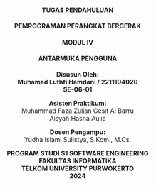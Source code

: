 <div style="text-align: center;">

#### TUGAS PENDAHULUAN  
#### PEMROGRAMAN PERANGKAT BERGERAK  
#### MODUL IV  
#### ANTARMUKA PENGGUNA  



**Disusun Oleh:**  
**Muhamad Luthfi Hamdani / 2211104020**  
**SE-06-01**  

**Asisten Praktikum:**  
Muhammad Faza Zulian Gesit Al Barru  
Aisyah Hasna Aulia  

**Dosen Pengampu:**  
Yudha Islami Sulistya, S.Kom., M.Cs.  


**PROGRAM STUDI S1 SOFTWARE ENGINEERING**  
**FAKULTAS INFORMATIKA**  
**TELKOM UNIVERSITY PURWOKERTO**  
**2024**

</div>
